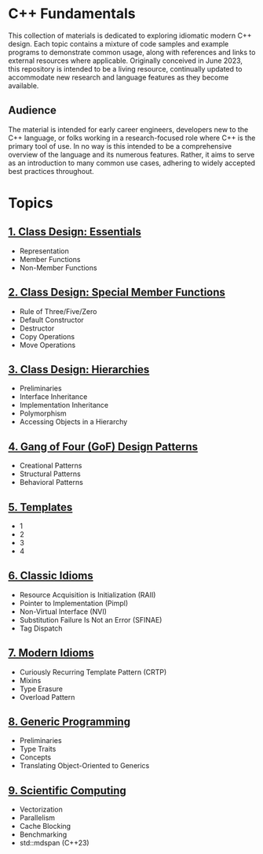 # C++ Fundamentals

This collection of materials is dedicated to exploring idiomatic modern C++ design. Each topic contains a mixture of code samples and example programs to demonstrate common usage, along with references and links to external resources where applicable. Originally conceived in June 2023, this repository is intended to be a living resource, continually updated to accommodate new research and language features as they become available.

## Audience

The material is intended for early career engineers, developers new to the C++ language, or folks working in a research-focused role where C++ is the primary tool of use. In no way is this intended to be a comprehensive overview of the language and its numerous features. Rather, it aims to serve as an introduction to many common use cases, adhering to widely accepted best practices throughout.

# Topics

## [1. Class Design: Essentials](https://github.com/cmbrandt/modern-cxx-seminar/blob/master/1_class_design_essentials.md)

* Representation
* Member Functions
* Non-Member Functions

## [2. Class Design: Special Member Functions](https://github.com/cmbrandt/modern-cxx-seminar/blob/master/2_class_design_special.md)

* Rule of Three/Five/Zero
* Default Constructor
* Destructor
* Copy Operations
* Move Operations

## [3. Class Design: Hierarchies](https://github.com/cmbrandt/modern-cxx-seminar/blob/master/3_class_design_hierarchies.md)

* Preliminaries
* Interface Inheritance
* Implementation Inheritance
* Polymorphism
* Accessing Objects in a Hierarchy

## [4. Gang of Four (GoF) Design Patterns](https://github.com/cmbrandt/modern-cxx-seminar/blob/master/4_gof_design_patterns.md)

* Creational Patterns
* Structural Patterns
* Behavioral Patterns

## [5. Templates](https://github.com/cmbrandt/modern-cxx-seminar/blob/master/5_templates.md)

* 1
* 2
* 3
* 4

## [6. Classic Idioms](https://github.com/cmbrandt/modern-cxx-seminar/blob/master/6_classic_idioms.md)

* Resource Acquisition is Initialization (RAII)
* Pointer to Implementation (Pimpl)
* Non-Virtual Interface (NVI)
* Substitution Failure Is Not an Error (SFINAE)
* Tag Dispatch

## [7. Modern Idioms](https://github.com/cmbrandt/modern-cxx-seminar/blob/master/7_modern_idioms.md)

* Curiously Recurring Template Pattern (CRTP)
* Mixins
* Type Erasure
* Overload Pattern

## [8. Generic Programming](https://github.com/cmbrandt/modern-cxx-seminar/blob/master/8_generic_programming.md)

* Preliminaries
* Type Traits
* Concepts
* Translating Object-Oriented to Generics

## [9. Scientific Computing](https://github.com/cmbrandt/modern-cxx-seminar/blob/master/9_scientific_computing.md)

* Vectorization
* Parallelism
* Cache Blocking
* Benchmarking
* std::mdspan (C++23)
